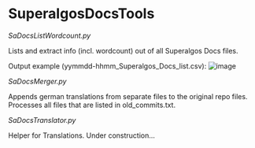 # SuperalgosDocsTools

*SaDocsListWordcount.py*

Lists and extract info (incl. wordcount) out of all Superalgos Docs files.

Output example (yymmdd-hhmm_Superalgos_Docs_list.csv):
![image](https://user-images.githubusercontent.com/76875781/149655552-1d0a688f-1bd2-4338-b700-0483b4673934.png)

*SaDocsMerger.py*

Appends german translations from separate files to the original repo files. Processes all files that are listed in old_commits.txt.

*SaDocsTranslator.py*

Helper for Translations. Under construction...
